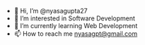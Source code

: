 - 👋 Hi, I’m @nyasagupta27
- 👀 I’m interested in Software Development
- 🌱 I’m currently learning Web Development
- 📫 How to reach me nyasagpt@gmail.com

<!---
nyasagupta27/nyasagupta27 is a ✨ special ✨ repository because its `README.md` (this file) appears on your GitHub profile.
You can click the Preview link to take a look at your changes.
--->
